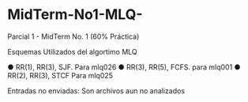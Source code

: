 # MidTerm-No1-MLQ-
Parcial 1 - MidTerm No. 1 (60% Práctica)

Esquemas Utilizados del algortimo MLQ 

● RR(1), RR(3), SJF. Para mlq026
● RR(3), RR(5), FCFS. para mlq001
● RR(2), RR(3), STCF Para mlq025


Entradas no enviadas: Son archivos aun no analizados 
